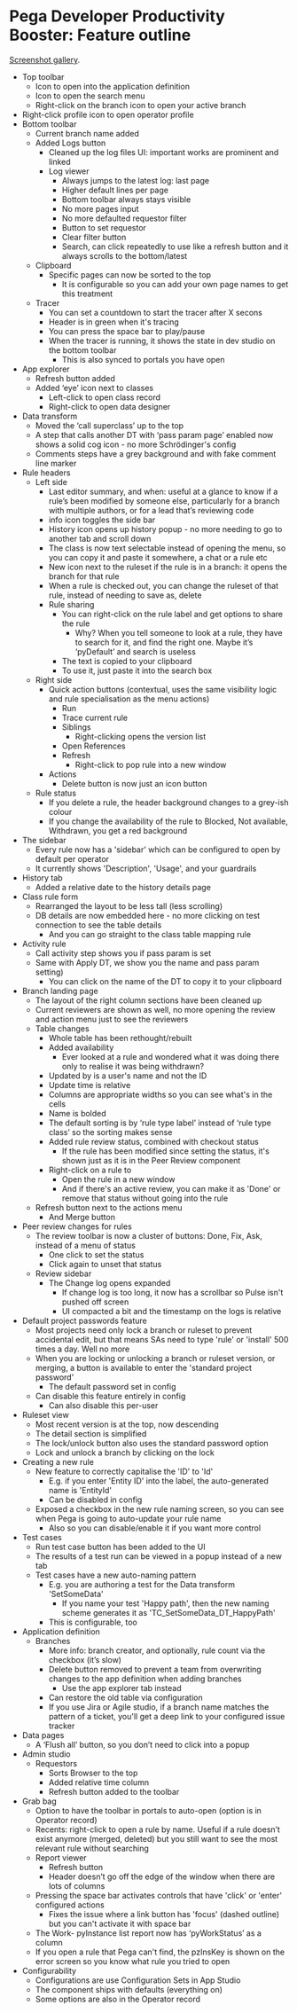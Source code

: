 # Pega Developer Productivity Booster: Feature outline

[Screenshot gallery](screenshot-gallery.md).

- Top toolbar
    - Icon to open into the application definition
    - Icon to open the search menu
    - Right-click on the branch icon to open your active branch
- Right-click profile icon to open operator profile
- Bottom toolbar
    - Current branch name added
    - Added Logs button
        - Cleaned up the log files UI: important works are prominent and linked
        - Log viewer
            - Always jumps to the latest log: last page
            - Higher default lines per page
            - Bottom toolbar always stays visible
            - No more pages input
            - No more defaulted requestor filter
            - Button to set requestor
            - Clear filter button
            - Search, can click repeatedly to use like a refresh button and it always scrolls to the bottom/latest
    - Clipboard
        - Specific pages can now be sorted to the top
          - It is configurable so you can add your own page names to get this treatment
    - Tracer
        - You can set a countdown to start the tracer after X secons
        - Header is in green when it's tracing
        - You can press the space bar to play/pause
        - When the tracer is running, it shows the state in dev studio on the bottom toolbar
            - This is also synced to portals you have open
- App explorer
    - Refresh button added
    - Added ‘eye’ icon next to classes
        - Left-click to open class record
        - Right-click to open data designer
- Data transform
    - Moved the ‘call superclass’ up to the top
    - A step that calls another DT with ‘pass param page’ enabled now shows a solid cog icon - no more Schrödinger's config
    - Comments steps have a grey background and with fake comment line marker
- Rule headers
    - Left side
        - Last editor summary, and when: useful at a glance to know if a rule’s been modified by someone else, particularly for a branch with multiple authors, or for a lead that’s reviewing code
        - info icon toggles the side bar
        - History icon opens up history popup - no more needing to go to another tab and scroll down
        - The class is now text selectable instead of opening the menu, so you can copy it and paste it somewhere, a chat or a rule etc
        - New icon next to the ruleset if the rule is in a branch: it opens the branch for that rule
        - When a rule is checked out, you can change the ruleset of that rule, instead of needing to save as, delete
        - Rule sharing
            - You can right-click on the rule label and get options to share the rule
              - Why? When you tell someone to look at a rule, they have to search for it, and find the right one. Maybe it’s ‘pyDefault’ and search is useless
            - The text is copied to your clipboard
            - To use it, just paste it into the search box
    - Right side
        - Quick action buttons (contextual, uses the same visibility logic and rule specialisation as the menu actions)
            - Run
            - Trace current rule
            - Siblings
                - Right-clicking opens the version list
            - Open References
            - Refresh
                - Right-click to pop rule into a new window
        - Actions
            - Delete button is now just an icon button
    - Rule status
        - If you delete a rule, the header background changes to a grey-ish colour
        - If you change the availability of the rule to Blocked, Not available, Withdrawn, you get a red background
- The sidebar
    - Every rule now has a 'sidebar' which can be configured to open by default per operator
    - It currently shows 'Description', 'Usage', and your guardrails
- History tab
    - Added a relative date to the history details page
- Class rule form
    - Rearranged the layout to be less tall (less scrolling)
    - DB details are now embedded here - no more clicking on test connection to see the table details
        - And you can go straight to the class table mapping rule
- Activity rule
    - Call activity step shows you if pass param is set
    - Same with Apply DT, we show you the name and pass param setting)
        - You can click on the name of the DT to copy it to your clipboard
- Branch landing page
    - The layout of the right column sections have been cleaned up
    - Current reviewers are shown as well, no more opening the review and action menu just to see the reviewers
    - Table changes
        - Whole table has been rethought/rebuilt
        - Added availability
            - Ever looked at a rule and wondered what it was doing there only to realise it was being withdrawn?
        - Updated by is a user's name and not the ID
        - Update time is relative
        - Columns are appropriate widths so you can see what's in the cells
        - Name is bolded
        - The default sorting is by ‘rule type label’ instead of ‘rule type class’ so the sorting makes sense
        - Added rule review status, combined with checkout status
          - If the rule has been modified since setting the status, it's shown just as it is in the Peer Review component
        - Right-click on a rule to
          - Open the rule in a new window
          - And if there's an active review, you can make it as 'Done' or remove that status without going into the rule
    - Refresh button next to the actions menu
      - And Merge button
- Peer review changes for rules
    - The review toolbar is now a cluster of buttons: Done, Fix, Ask, instead of a menu of status
      - One click to set the status
      - Click again to unset that status
    - Review sidebar
      - The Change log opens expanded
        - If change log is too long, it now has a scrollbar so Pulse isn't pushed off screen
        - UI compacted a bit and the timestamp on the logs is relative
- Default project passwords feature
  - Most projects need only lock a branch or ruleset to prevent accidental edit, but that means SAs need to type 'rule'
    or 'install' 500 times a day. Well no more
  - When you are locking or unlocking a branch or ruleset version, or merging, a button is available to enter the 'standard project 
    password'
    - The default password set in config
  - Can disable this feature entirely in config
    - Can also disable this per-user
- Ruleset view
    - Most recent version is at the top, now descending
    - The detail section is simplified
    - The lock/unlock button also uses the standard password option
    - Lock and unlock a branch by clicking on the lock
- Creating a new rule
    - New feature to correctly capitalise the 'ID' to 'Id'
      - E.g. if you enter 'Entity ID' into the label, the auto-generated name is 'EntityId'
      - Can be disabled in config
    - Exposed a checkbox in the new rule naming screen, so you can see when Pega is going to auto-update your rule name
      - Also so you can disable/enable it if you want more control
- Test cases
    - Run test case button has been added to the UI
    - The results of a test run can be viewed in a popup instead of a new tab
    - Test cases have a new auto-naming pattern
      - E.g. you are authoring a test for the Data transform 'SetSomeData'
        - If you name your test 'Happy path', then the new naming scheme generates it as 'TC_SetSomeData_DT_HappyPath'
      - This is configurable, too
- Application definition
    - Branches
        - More info: branch creator, and optionally, rule count via the checkbox (it’s slow)
        - Delete button removed to prevent a team from overwriting changes to the app definition when adding branches
            - Use the app explorer tab instead
        - Can restore the old table via configuration
        - If you use Jira or Agile studio, if a branch name matches the pattern of a ticket, you'll get a deep link to your
          configured issue tracker
- Data pages
    - A ‘Flush all’ button, so you don’t need to click into a popup
- Admin studio
    - Requestors
        - Sorts Browser to the top
        - Added relative time column
        - Refresh button added to the toolbar
- Grab bag
    - Option to have the toolbar in portals to auto-open (option is in Operator record)
    - Recents: right-click to open a rule by name. Useful if a rule doesn’t exist anymore (merged, deleted) but you still
      want to see the most relevant rule without searching
    - Report viewer
        - Refresh button
        - Header doesn’t go off the edge of the window when there are lots of columns
    - Pressing the space bar activates controls that have 'click' or 'enter' configured actions
      - Fixes the issue where a link button has 'focus' (dashed outline) but you can't activate it with space bar
    - The Work- pyInstance list report now has ‘pyWorkStatus’ as a column
    - If you open a rule that Pega can't find, the pzInsKey is shown on the error screen so you know what rule you tried
      to open
- Configurability
  - Configurations are use Configuration Sets in App Studio
  - The component ships with defaults (everything on)
  - Some options are also in the Operator record
